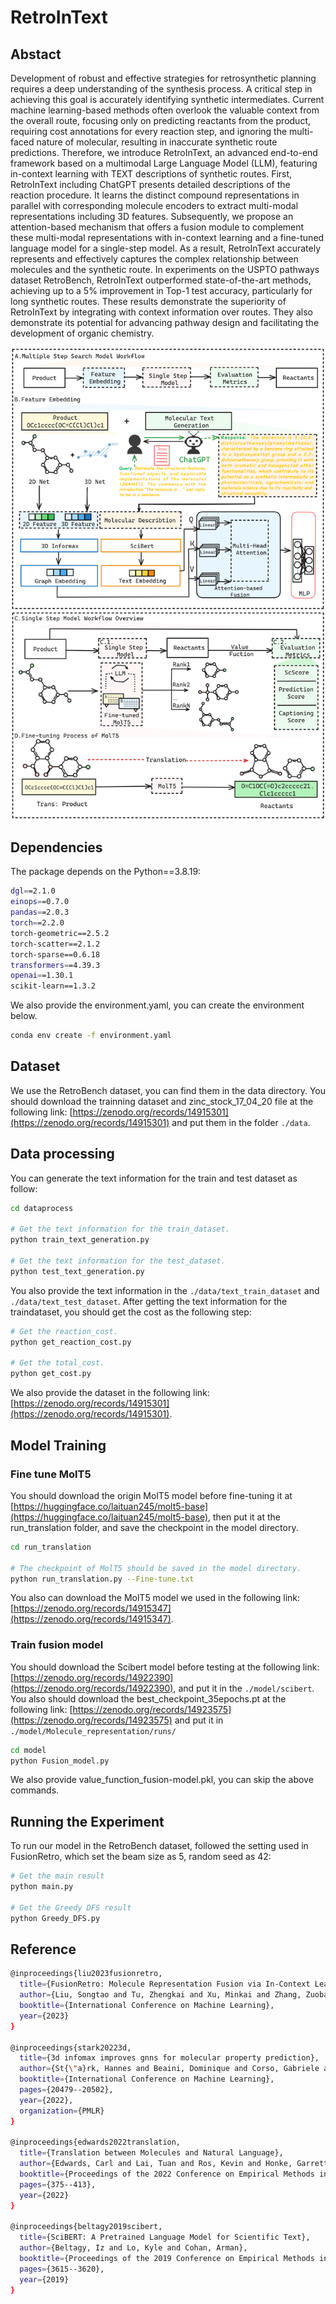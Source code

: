 # RetroInText

## Abstact
Development of robust and effective strategies for retrosynthetic planning requires a deep understanding of the synthesis process. A critical step in achieving this goal is accurately identifying synthetic intermediates. Current machine learning-based methods often overlook the valuable context from the overall route, focusing only on predicting reactants from the product, requiring cost annotations for every reaction step, and ignoring the multi-faced nature of molecular, resulting in inaccurate synthetic route predictions. Therefore, we introduce RetroInText, an advanced end-to-end framework based on a multimodal Large Language Model (LLM), featuring in-context learning with TEXT descriptions of synthetic routes. First, RetroInText including ChatGPT presents detailed descriptions of the reaction procedure. It learns the distinct compound representations in parallel with corresponding molecule encoders to extract multi-modal representations including 3D features. Subsequently, we propose an attention-based mechanism that offers a fusion module to complement these multi-modal representations with in-context learning and a fine-tuned language model for a single-step model. As a result, RetroInText accurately represents and effectively captures the complex relationship between molecules and the synthetic route. In experiments on the USPTO pathways dataset RetroBench, RetroInText outperformed state-of-the-art methods, achieving up to a 5% improvement in Top-1 test accuracy, particularly for long synthetic routes. These results demonstrate the superiority of RetroInText by integrating with context information over routes. They also demonstrate its potential for advancing pathway design and facilitating the development of organic chemistry.

![image](./img/framework.png)

## Dependencies
The package depends on the Python==3.8.19:
```bash
dgl==2.1.0
einops==0.7.0
pandas==2.0.3
torch==2.2.0
torch-geometric==2.5.2
torch-scatter==2.1.2
torch-sparse==0.6.18
transformers==4.39.3
openai==1.30.1
scikit-learn==1.3.2
```

We also provide the environment.yaml, you can create the environment below.
```bash
conda env create -f environment.yaml
```

## Dataset
We use the RetroBench dataset, you can find them in the data directory. You should download the trainning dataset and zinc_stock_17_04_20 file at the following link: [https://zenodo.org/records/14915301](https://zenodo.org/records/14915301) and put them in the folder ```./data```.

## Data processing
You can generate the text information for the train and test dataset as follow:
```bash
cd dataprocess

# Get the text information for the train_dataset.
python train_text_generation.py

# Get the text information for the test_dataset.
python test_text_generation.py
```
You also provide the text information in the ```./data/text_train_dataset``` and ```./data/text_test_dataset```. After getting the text information for the traindataset, you should get the cost as the following step:
```bash
# Get the reaction_cost.
python get_reaction_cost.py

# Get the total_cost.
python get_cost.py
```
We also provide the dataset in the following link: [https://zenodo.org/records/14915301](https://zenodo.org/records/14915301).

## Model Training
### Fine tune MolT5 
You should download the origin MolT5 model before fine-tuning it at [https://huggingface.co/laituan245/molt5-base](https://huggingface.co/laituan245/molt5-base), then put it at the run_translation folder, and save the checkpoint in the model directory.

```bash
cd run_translation

# The checkpoint of MolT5 should be saved in the model directory.
python run_translation.py --Fine-tune.txt
```
You also can download the MolT5 model we used in the following link: [https://zenodo.org/records/14915347](https://zenodo.org/records/14915347).

### Train fusion model 
You should download the Scibert model before testing at the following link: [https://zenodo.org/records/14922390](https://zenodo.org/records/14922390), and put it in the ```./model/scibert```. You also should download the best_checkpoint_35epochs.pt at the following link: [https://zenodo.org/records/14923575](https://zenodo.org/records/14923575) and put it in ```./model/Molecule_representation/runs/```

```bash
cd model
python Fusion_model.py
```
We also provide value_function_fusion-model.pkl, you can skip the above commands.

## Running the Experiment
To run our model in the RetroBench dataset, followed the setting used in FusionRetro, which set the beam size as 5, random seed as 42:
```bash
# Get the main result
python main.py

# Get the Greedy DFS result
python Greedy_DFS.py
```

## Reference    
```bash
@inproceedings{liu2023fusionretro,
  title={FusionRetro: Molecule Representation Fusion via In-Context Learning for Retrosynthetic Planning},
  author={Liu, Songtao and Tu, Zhengkai and Xu, Minkai and Zhang, Zuobai and Lin, Lu and Ying, Rex and Tang, Jian and Zhao, Peilin and Wu, Dinghao},
  booktitle={International Conference on Machine Learning},
  year={2023}
}

@inproceedings{stark20223d,
  title={3d infomax improves gnns for molecular property prediction},
  author={St{\"a}rk, Hannes and Beaini, Dominique and Corso, Gabriele and Tossou, Prudencio and Dallago, Christian and G{\"u}nnemann, Stephan and Li{\`o}, Pietro},
  booktitle={International Conference on Machine Learning},
  pages={20479--20502},
  year={2022},
  organization={PMLR}
}

@inproceedings{edwards2022translation,
  title={Translation between Molecules and Natural Language},
  author={Edwards, Carl and Lai, Tuan and Ros, Kevin and Honke, Garrett and Cho, Kyunghyun and Ji, Heng},
  booktitle={Proceedings of the 2022 Conference on Empirical Methods in Natural Language Processing},
  pages={375--413},
  year={2022}
}

@inproceedings{beltagy2019scibert,
  title={SciBERT: A Pretrained Language Model for Scientific Text},
  author={Beltagy, Iz and Lo, Kyle and Cohan, Arman},
  booktitle={Proceedings of the 2019 Conference on Empirical Methods in Natural Language Processing and the 9th International Joint Conference on Natural Language Processing (EMNLP-IJCNLP)},
  pages={3615--3620},
  year={2019}
}
```
